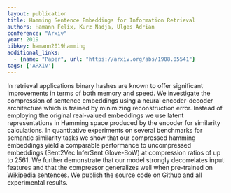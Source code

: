 ```yaml
---
layout: publication
title: Hamming Sentence Embeddings for Information Retrieval
authors: Hamann Felix, Kurz Nadja, Ulges Adrian
conference: "Arxiv"
year: 2019
bibkey: hamann2019hamming
additional_links:
  - {name: "Paper", url: "https://arxiv.org/abs/1908.05541"}
tags: ['ARXIV']
---
```

In retrieval applications binary hashes are known to offer significant improvements in terms of both memory and speed. We investigate the compression of sentence embeddings using a neural encoder-decoder architecture which is trained by minimizing reconstruction error. Instead of employing the original real-valued embeddings we use latent representations in Hamming space produced by the encoder for similarity calculations. In quantitative experiments on several benchmarks for semantic similarity tasks we show that our compressed hamming embeddings yield a comparable performance to uncompressed embeddings (Sent2Vec InferSent Glove-BoW) at compression ratios of up to 2561. We further demonstrate that our model strongly decorrelates input features and that the compressor generalizes well when pre-trained on Wikipedia sentences. We publish the source code on Github and all experimental results.
